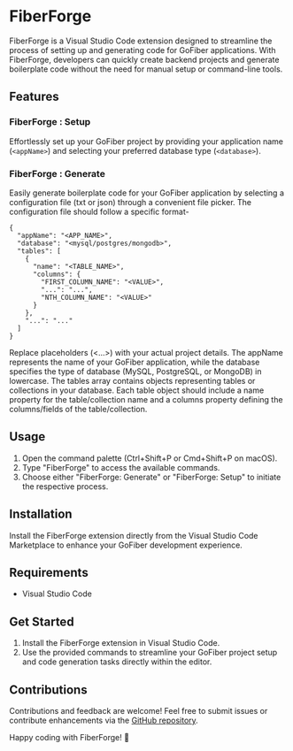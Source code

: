 # FiberForge

FiberForge is a Visual Studio Code extension designed to streamline the process of setting up and generating code for GoFiber applications. With FiberForge, developers can quickly create backend projects and generate boilerplate code without the need for manual setup or command-line tools.

## Features

### FiberForge : Setup

Effortlessly set up your GoFiber project by providing your application name (`<appName>`) and selecting your preferred database type (`<database>`).


### FiberForge : Generate

Easily generate boilerplate code for your GoFiber application by selecting a configuration file (txt or json) through a convenient file picker. The configuration file should follow a specific format-

```
{
  "appName": "<APP_NAME>",
  "database": "<mysql/postgres/mongodb>",
  "tables": [
    {
      "name": "<TABLE_NAME>",
      "columns": {
        "FIRST_COLUMN_NAME": "<VALUE>",
        "...": "...",
        "NTH_COLUMN_NAME": "<VALUE>"
      }
    },
    "...": "..."
  ]
}
```
Replace placeholders (<...>) with your actual project details. The appName represents the name of your GoFiber application, while the database specifies the type of database (MySQL, PostgreSQL, or MongoDB) in lowercase. The tables array contains objects representing tables or collections in your database. Each table object should include a name property for the table/collection name and a columns property defining the columns/fields of the table/collection.

## Usage

1. Open the command palette (Ctrl+Shift+P or Cmd+Shift+P on macOS).
2. Type "FiberForge" to access the available commands.
3. Choose either "FiberForge: Generate" or "FiberForge: Setup" to initiate the respective process.

## Installation

Install the FiberForge extension directly from the Visual Studio Code Marketplace to enhance your GoFiber development experience.

## Requirements

- Visual Studio Code

## Get Started

1. Install the FiberForge extension in Visual Studio Code.
2. Use the provided commands to streamline your GoFiber project setup and code generation tasks directly within the editor.

## Contributions

Contributions and feedback are welcome! Feel free to submit issues or contribute enhancements via the [GitHub repository](<repository_link>).

Happy coding with FiberForge! 🚀

